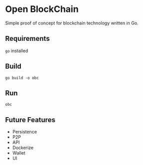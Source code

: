 # Open BlockChain
Simple proof of concept for blockchain technology written in Go.

## Requirements
`go` installed

## Build 
`go build -o obc`

## Run
`obc`

## Future Features
* Persistence
* P2P
* API
* Dockerize
* Wallet
* UI